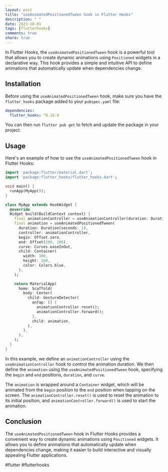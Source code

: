 ```yaml
---
layout: post
title: "useAnimatedPositionedTween hook in Flutter Hooks"
description: " "
date: 2023-10-01
tags: [flutterhooks]
comments: true
share: true
---
```


In Flutter Hooks, the `useAnimatedPositionedTween` hook is a powerful tool that allows you to create dynamic animations using `Positioned` widgets in a declarative way. This hook provides a simple and intuitive API to define animations that automatically update when dependencies change.

## Installation

Before using the `useAnimatedPositionedTween` hook, make sure you have the `flutter_hooks` package added to your `pubspec.yaml` file:

```yaml
dependencies:
  flutter_hooks: ^0.18.0
```

You can then run `flutter pub get` to fetch and update the package in your project.

## Usage

Here's an example of how to use the `useAnimatedPositionedTween` hook in Flutter Hooks:

```dart
import 'package:flutter/material.dart';
import 'package:flutter_hooks/flutter_hooks.dart';

void main() {
  runApp(MyApp());
}

class MyApp extends HookWidget {
  @override
  Widget build(BuildContext context) {
    final animationController = useAnimationController(duration: Duration(seconds: 1));
    final animation = useAnimatedPositionedTween(
      duration: Duration(seconds: 1),
      controller: animationController,
      begin: Offset.zero,
      end: Offset(200, 200),
      curve: Curves.easeInOut,
      child: Container(
        width: 100,
        height: 100,
        color: Colors.blue,
      ),
    );

    return MaterialApp(
      home: Scaffold(
        body: Center(
          child: GestureDetector(
            onTap: () {
              animationController.reset();
              animationController.forward();
            },
            child: animation,
          ),
        ),
      ),
    );
  }
}
```

In this example, we define an `animationController` using the `useAnimationController` hook to control the animation duration. We then define the `animation` using the `useAnimatedPositionedTween` hook, specifying the `begin` and `end` positions, `duration`, and `curve`.

The `animation` is wrapped around a `Container` widget, which will be animated from the `begin` position to the `end` position when tapping on the screen. The `animationController.reset()` is used to reset the animation to its initial position, and `animationController.forward()` is used to start the animation.

## Conclusion

The `useAnimatedPositionedTween` hook in Flutter Hooks provides a convenient way to create dynamic animations using `Positioned` widgets. It allows you to define animations that automatically update when dependencies change, making it easier to build interactive and visually appealing Flutter applications.

#flutter #flutterhooks
